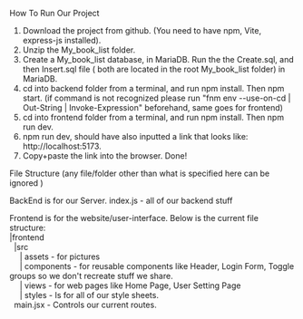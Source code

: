How To Run Our Project

1. Download the project from github. (You need to have npm, Vite, express-js installed).
2. Unzip the My_book_list folder.
3. Create a My_book_list database, in MariaDB. Run the the Create.sql, and then Insert.sql file ( both are located in the root My_book_list folder) in MariaDB.
4. cd into backend folder from a terminal, and run npm install. Then npm start. (if command is not recognized please run "fnm env --use-on-cd | Out-String | Invoke-Expression" beforehand, same goes for frontend)
5. cd into frontend folder from a terminal, and run npm install. Then npm run dev.
6. npm run dev, should have also inputted a link that looks like: http://localhost:5173.
7. Copy+paste the link into the browser. Done!

File Structure
(any file/folder other than what is specified here can be ignored )

BackEnd is for our Server.
index.js - all of our backend stuff

Frontend is for the website/user-interface.
Below is the current file structure: <br />
|frontend <br />
&nbsp;&nbsp;|src <br />
&ensp;&ensp; | assets - for pictures <br />
&ensp;&ensp; | components - for reusable components like Header, Login Form, Toggle groups so we don't recreate stuff we share. <br />
&ensp;&ensp; | views - for web pages like Home Page, User Setting Page <br />
&ensp;&ensp; | styles - Is for all of our style sheets.<br />
&nbsp;&nbsp;main.jsx - Controls our current routes.
